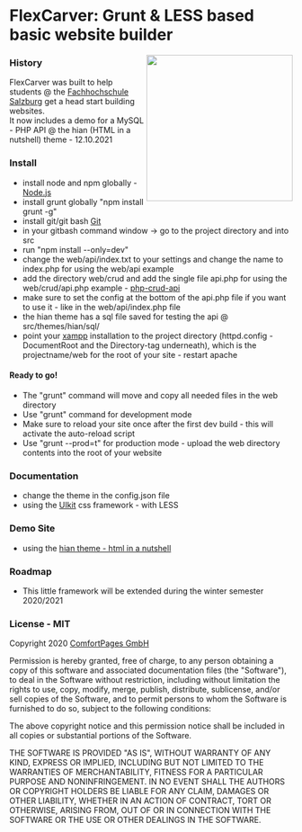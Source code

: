 # FlexCarver: Grunt & LESS based basic website builder

<img align="right" width="260" src="https://comfortpages.com/media/logo/thumbnail/FlexCarverLogo_V1.0.svg">

### History

FlexCarver was built to help students @ the [Fachhochschule Salzburg](https://www.fh-salzburg.ac.at/) get a head start building websites.  
It now includes a demo for a MySQL - PHP API @ the hian (HTML in a nutshell) theme - 12.10.2021


### Install

- install node and npm globally - [Node.js](https://nodejs.org/en/)
- install grunt globally "npm install grunt -g"
- install git/git bash [Git](https://git-scm.com/downloads)
- in your gitbash command window -> go to the project directory and into src
- run "npm install --only=dev"
- change the web/api/index.txt to your settings and change the name to index.php for using the web/api example
- add the directory web/crud and add the single file api.php for using the web/crud/api.php example - [php-crud-api](https://github.com/mevdschee/php-crud-api)
- make sure to set the config at the bottom of the api.php file if you want to use it - like in the web/api/index.php file  
- the hian theme has a sql file saved for testing the api @ src/themes/hian/sql/    
- point your [xampp](https://www.apachefriends.org/de/index.html) installation to the project directory (httpd.config - DocumentRoot and the Directory-tag underneath), which is the projectname/web for the root of your site - restart apache

#### Ready to go!
- The "grunt" command will move and copy all needed files in the web directory
- Use "grunt" command for development mode
- Make sure to reload your site once after the first dev build - this will activate the auto-reload script
- Use "grunt --prod=t" for production mode - upload the  web directory contents into the root of your website


### Documentation

- change the theme in the config.json file
- using the [UIkit](https://getuikit.com/docs/introduction) css framework - with LESS


### Demo Site

- using the [hian theme - html in a nutshell](https://hian.flexcarver.net/)  

### Roadmap

- This little framework will be extended during the winter semester 2020/2021

### License - MIT

Copyright 2020 [ComfortPages GmbH](https://comfortpages.com)

Permission is hereby granted, free of charge, to any person obtaining a copy of this software and associated documentation files (the "Software"), to deal in the Software without restriction, including without limitation the rights to use, copy, modify, merge, publish, distribute, sublicense, and/or sell copies of the Software, and to permit persons to whom the Software is furnished to do so, subject to the following conditions:

The above copyright notice and this permission notice shall be included in all copies or substantial portions of the Software.

THE SOFTWARE IS PROVIDED "AS IS", WITHOUT WARRANTY OF ANY KIND, EXPRESS OR IMPLIED, INCLUDING BUT NOT LIMITED TO THE WARRANTIES OF MERCHANTABILITY, FITNESS FOR A PARTICULAR PURPOSE AND NONINFRINGEMENT. IN NO EVENT SHALL THE AUTHORS OR COPYRIGHT HOLDERS BE LIABLE FOR ANY CLAIM, DAMAGES OR OTHER LIABILITY, WHETHER IN AN ACTION OF CONTRACT, TORT OR OTHERWISE, ARISING FROM, OUT OF OR IN CONNECTION WITH THE SOFTWARE OR THE USE OR OTHER DEALINGS IN THE SOFTWARE.
